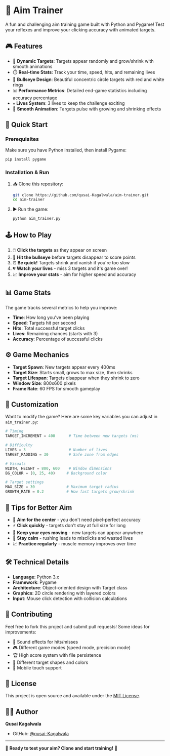 # 🎯 Aim Trainer

A fun and challenging aim training game built with Python and Pygame! Test your reflexes and improve your clicking accuracy with animated targets.

## 🎮 Features

- 🎯 **Dynamic Targets**: Targets appear randomly and grow/shrink with smooth animations
- ⏱️ **Real-time Stats**: Track your time, speed, hits, and remaining lives
- 🎨 **Bullseye Design**: Beautiful concentric circle targets with red and white rings
- 📊 **Performance Metrics**: Detailed end-game statistics including accuracy percentage
- 💀 **Lives System**: 3 lives to keep the challenge exciting
- 🌊 **Smooth Animation**: Targets pulse with growing and shrinking effects

## 🚀 Quick Start

### Prerequisites
Make sure you have Python installed, then install Pygame:
```bash
pip install pygame
```

### Installation & Run
1. 📥 Clone this repository:
   ```bash
   git clone https://github.com/qusai-Kagalwala/aim-trainer.git
   cd aim-trainer
   ```

2. ▶️ Run the game:
   ```bash
   python aim_trainer.py
   ```

## 🕹️ How to Play

1. 🖱️ **Click the targets** as they appear on screen
2. 🎯 **Hit the bullseye** before targets disappear to score points
3. ⏰ **Be quick!** Targets shrink and vanish if you're too slow
4. 💔 **Watch your lives** - miss 3 targets and it's game over!
5. 📈 **Improve your stats** - aim for higher speed and accuracy

## 📊 Game Stats

The game tracks several metrics to help you improve:
- **Time**: How long you've been playing
- **Speed**: Targets hit per second
- **Hits**: Total successful target clicks
- **Lives**: Remaining chances (starts with 3)
- **Accuracy**: Percentage of successful clicks

## ⚙️ Game Mechanics

- **Target Spawn**: New targets appear every 400ms
- **Target Size**: Starts small, grows to max size, then shrinks
- **Target Lifespan**: Targets disappear when they shrink to zero
- **Window Size**: 800x600 pixels
- **Frame Rate**: 60 FPS for smooth gameplay

## 🎨 Customization

Want to modify the game? Here are some key variables you can adjust in `aim_trainer.py`:

```python
# Timing
TARGET_INCREMENT = 400      # Time between new targets (ms)

# Difficulty
LIVES = 3                   # Number of lives
TARGET_PADDING = 30         # Safe zone from edges

# Visuals
WIDTH, HEIGHT = 800, 600    # Window dimensions
BG_COLOR = (0, 25, 40)     # Background color

# Target settings
MAX_SIZE = 30              # Maximum target radius
GROWTH_RATE = 0.2          # How fast targets grow/shrink
```

## 🎯 Tips for Better Aim

- 🎯 **Aim for the center** - you don't need pixel-perfect accuracy
- ⚡ **Click quickly** - targets don't stay at full size for long
- 👀 **Keep your eyes moving** - new targets can appear anywhere
- 🧘 **Stay calm** - rushing leads to misclicks and wasted lives
- 📈 **Practice regularly** - muscle memory improves over time

## 🛠️ Technical Details

- **Language**: Python 3.x
- **Framework**: Pygame
- **Architecture**: Object-oriented design with Target class
- **Graphics**: 2D circle rendering with layered colors
- **Input**: Mouse click detection with collision calculations

## 🤝 Contributing

Feel free to fork this project and submit pull requests! Some ideas for improvements:
- 🎵 Sound effects for hits/misses
- 🎮 Different game modes (speed mode, precision mode)
- 🏆 High score system with file persistence
- 🎨 Different target shapes and colors
- 📱 Mobile touch support

## 📄 License

This project is open source and available under the [MIT License](LICENSE).

## 👨‍💻 Author

**Qusai Kagalwala**
- GitHub: [@qusai-Kagalwala](https://github.com/qusai-Kagalwala)

---

🎯 **Ready to test your aim? Clone and start training!** 🎯
